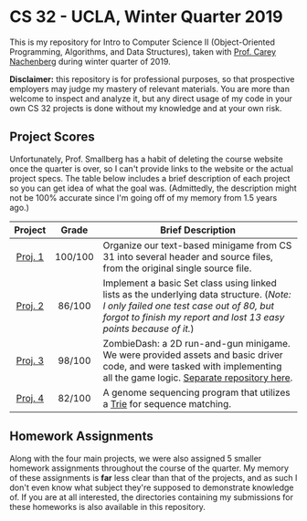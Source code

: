 # CS 32 - UCLA, Winter Quarter 2019

This is my repository for Intro to Computer Science II (Object-Oriented Programming, Algorithms, and Data Structures), taken with [Prof. Carey Nachenberg](http://careynachenberg.weebly.com/) during winter quarter of 2019.

**Disclaimer:** this repository is for professional purposes, so that prospective employers may judge my mastery of relevant materials. You are more than welcome to inspect and analyze it, but any direct usage of my code in your own CS 32 projects is done without my knowledge and at your own risk.

## Project Scores

Unfortunately, Prof. Smallberg has a habit of deleting the course website once the quarter is over, so I can't provide links to the website or the actual project specs. The table below includes a brief description of each project so you can get idea of what the goal was. (Admittedly, the description might not be 100% accurate since I'm going off of my memory from 1.5 years ago.)

| Project | Grade | Brief Description |
|:-------:|:-----:|-------------------|
| [Proj. 1](Project%201) | 100/100 | Organize our text-based minigame from CS 31 into several header and source files, from the original single source file. |
| [Proj. 2](Project%202) | 86/100 | Implement a basic Set class using linked lists as the underlying data structure. (*Note: I only failed one test case out of 80, but forgot to finish my report and lost 13 easy points because of it.*) |
| [Proj. 3](Project%203) | 98/100 | ZombieDash: a 2D run-and-gun minigame. We were provided assets and basic driver code, and were tasked with implementing all the game logic. [Separate repository here](https://github.com/mppombo5/ZombieDash). |
| [Proj. 4](Project%204) | 82/100 | A genome sequencing program that utilizes a [Trie](https://en.wikipedia.org/wiki/Trie) for sequence matching. |

## Homework Assignments

Along with the four main projects, we were also assigned 5 smaller homework assignments throughout the course of the quarter. My memory of these assignments is **far** less clear than that of the projects, and as such I don't even know what subject they're supposed to demonstrate knowledge of. If you are at all interested, the directories containing my submissions for these homeworks is also available in this repository.
